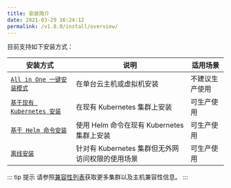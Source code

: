 ```yaml
---
title: 安装简介
date: 2021-03-29 16:24:12
permalink: /v1.8.0/install/overview/
---
```


目前支持如下安装方式：

| 安装方式 | 说明 | 适用场景 |
|-------- | ---- |--------|
| [`All in One 一键安装模式`](/v1.8.0/install/all-in-one/) | 在单台云主机或虚拟机安装 | 不建议生产使用 |
| [`基于现有 Kubernetes 安装`](/v1.8.0/install/install-on-k8s/) | 在现有 Kubernetes 集群上安装 | 可生产使用 |
| [`基于 Helm 命令安装`](/v1.8.0/install/helm-deploy/) | 使用 Helm 命令在现有 Kubernetes 集群上安装  | 可生产使用 |
| [`离线安装`](/v1.8.0/install/offline/) | 针对有 Kubernetes 集群但无外网访问权限的使用场景 | 可生产使用 |

::: tip 提示
请参照[兼容性列表](/v1.8.0/pages/compatibility)获取更多集群以及主机兼容性信息。
:::
